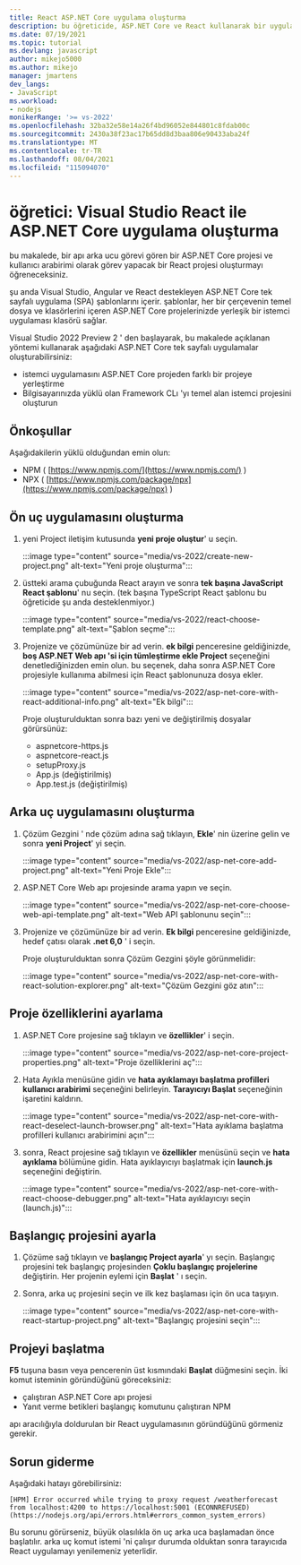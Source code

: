 ```yaml
---
title: React ASP.NET Core uygulama oluşturma
description: bu öğreticide, ASP.NET Core ve React kullanarak bir uygulama oluşturacaksınız
ms.date: 07/19/2021
ms.topic: tutorial
ms.devlang: javascript
author: mikejo5000
ms.author: mikejo
manager: jmartens
dev_langs:
- JavaScript
ms.workload:
- nodejs
monikerRange: '>= vs-2022'
ms.openlocfilehash: 32ba32e58e14a26f4bd96052e844801c8fdab00c
ms.sourcegitcommit: 2430a38f23ac17b65dd8d3baa806e90433aba24f
ms.translationtype: MT
ms.contentlocale: tr-TR
ms.lasthandoff: 08/04/2021
ms.locfileid: "115094070"
---
```

# <a name="tutorial-create-an-aspnet-core-app-with-react-in-visual-studio"></a>öğretici: Visual Studio React ile ASP.NET Core uygulama oluşturma

bu makalede, bir apı arka ucu görevi gören bir ASP.NET Core projesi ve kullanıcı arabirimi olarak görev yapacak bir React projesi oluşturmayı öğreneceksiniz.

şu anda Visual Studio, Angular ve React destekleyen ASP.NET Core tek sayfalı uygulama (SPA) şablonlarını içerir. şablonlar, her bir çerçevenin temel dosya ve klasörlerini içeren ASP.NET Core projelerinizde yerleşik bir istemci uygulaması klasörü sağlar.

Visual Studio 2022 Preview 2 ' den başlayarak, bu makalede açıklanan yöntemi kullanarak aşağıdaki ASP.NET Core tek sayfalı uygulamalar oluşturabilirsiniz:

- istemci uygulamasını ASP.NET Core projeden farklı bir projeye yerleştirme
- Bilgisayarınızda yüklü olan Framework CLı 'yı temel alan istemci projesini oluşturun

## <a name="prerequisites"></a>Önkoşullar

Aşağıdakilerin yüklü olduğundan emin olun:

- NPM ( [https://www.npmjs.com/](https://www.npmjs.com/) ) 
- NPX ( [https://www.npmjs.com/package/npx](https://www.npmjs.com/package/npx) )

## <a name="create-the-frontend-app"></a>Ön uç uygulamasını oluşturma

1. yeni Project iletişim kutusunda **yeni proje oluştur**' u seçin. 

   :::image type="content" source="media/vs-2022/create-new-project.png" alt-text="Yeni proje oluşturma":::

1. üstteki arama çubuğunda React arayın ve sonra **tek başına JavaScript React şablonu**' nu seçin. (tek başına TypeScript React şablonu bu öğreticide şu anda desteklenmiyor.)

   :::image type="content" source="media/vs-2022/react-choose-template.png" alt-text="Şablon seçme":::

1. Projenize ve çözümünüze bir ad verin. **ek bilgi** penceresine geldiğinizde, **boş ASP.NET Web apı 'si için tümleştirme ekle Project** seçeneğini denetlediğinizden emin olun. bu seçenek, daha sonra ASP.NET Core projesiyle kullanıma abilmesi için React şablonunuza dosya ekler.

   :::image type="content" source="media/vs-2022/asp-net-core-with-react-additional-info.png" alt-text="Ek bilgi":::

   Proje oluşturulduktan sonra bazı yeni ve değiştirilmiş dosyalar görürsünüz:

   - aspnetcore-https.js
   - aspnetcore-react.js
   - setupProxy.js
   - App.js (değiştirilmiş)
   - App.test.js (değiştirilmiş)

## <a name="create-the-backend-app"></a>Arka uç uygulamasını oluşturma

1. Çözüm Gezgini ' nde çözüm adına sağ tıklayın, **Ekle**' nin üzerine gelin ve sonra **yeni Project**' yi seçin. 

   :::image type="content" source="media/vs-2022/asp-net-core-add-project.png" alt-text="Yeni Proje Ekle":::

1. ASP.NET Core Web apı projesinde arama yapın ve seçin.
 
   :::image type="content" source="media/vs-2022/asp-net-core-choose-web-api-template.png" alt-text="Web API şablonunu seçin":::

1. Projenize ve çözümünüze bir ad verin. **Ek bilgi** penceresine geldiğinizde, hedef çatısı olarak **.net 6,0** ' i seçin.

   Proje oluşturulduktan sonra Çözüm Gezgini şöyle görünmelidir:

   :::image type="content" source="media/vs-2022/asp-net-core-with-react-solution-explorer.png" alt-text="Çözüm Gezgini göz atın":::

## <a name="set-the-project-properties"></a>Proje özelliklerini ayarlama

1. ASP.NET Core projesine sağ tıklayın ve **özellikler**' i seçin.

   :::image type="content" source="media/vs-2022/asp-net-core-project-properties.png" alt-text="Proje özelliklerini aç"::: 
 
1. Hata Ayıkla menüsüne gidin ve **hata ayıklamayı başlatma profilleri kullanıcı arabirimi** seçeneğini belirleyin. **Tarayıcıyı Başlat** seçeneğinin işaretini kaldırın.

   :::image type="content" source="media/vs-2022/asp-net-core-with-react-deselect-launch-browser.png" alt-text="Hata ayıklama başlatma profilleri kullanıcı arabirimini açın"::: 

1. sonra, React projesine sağ tıklayın ve **özellikler** menüsünü seçin ve **hata ayıklama** bölümüne gidin. Hata ayıklayıcıyı başlatmak için **launch.js** seçeneğini değiştirin.
 
   :::image type="content" source="media/vs-2022/asp-net-core-with-react-choose-debugger.png" alt-text="Hata ayıklayıcıyı seçin (launch.js)":::

## <a name="set-the-startup-project"></a>Başlangıç projesini ayarla

1. Çözüme sağ tıklayın ve **başlangıç Project ayarla**' yı seçin. Başlangıç projesini tek başlangıç projesinden **Çoklu başlangıç projelerine** değiştirin. Her projenin eylemi için **Başlat** ' ı seçin.
  
1. Sonra, arka uç projesini seçin ve ilk kez başlaması için ön uca taşıyın.

   :::image type="content" source="media/vs-2022/asp-net-core-with-react-startup-project.png" alt-text="Başlangıç projesini seçin":::

## <a name="start-the-project"></a>Projeyi başlatma

**F5** tuşuna basın veya pencerenin üst kısmındaki **Başlat** düğmesini seçin. İki komut isteminin göründüğünü göreceksiniz:

- çalıştıran ASP.NET Core apı projesi
- Yanıt verme betikleri başlangıç komutunu çalıştıran NPM

apı aracılığıyla doldurulan bir React uygulamasının göründüğünü görmeniz gerekir.

## <a name="troubleshooting"></a>Sorun giderme

Aşağıdaki hatayı görebilirsiniz:

```
[HPM] Error occurred while trying to proxy request /weatherforecast from localhost:4200 to https://localhost:5001 (ECONNREFUSED) (https://nodejs.org/api/errors.html#errors_common_system_errors)
```

Bu sorunu görürseniz, büyük olasılıkla ön uç arka uca başlamadan önce başlatılır. arka uç komut istemi 'ni çalışır durumda olduktan sonra tarayıcıda React uygulamayı yenilemeniz yeterlidir.
